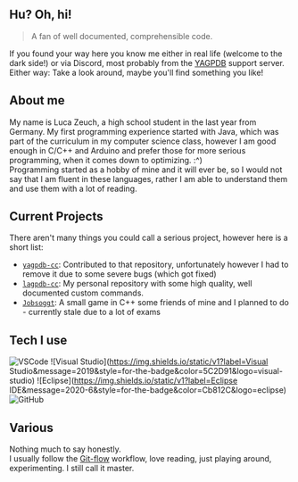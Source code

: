 ## Hu? Oh, hi!
> A fan of well documented, comprehensible code.

If you found your way here you know me either in real life (welcome to the dark side!) or via Discord, most probably from the [YAGPDB](https://yagpdb.xyz/) support server.
Either way: Take a look around, maybe you'll find something you like!

## About me
My name is Luca Zeuch, a high school student in the last year from Germany. My first programming experience started with Java, which was part of the curriculum in my computer science class, however I am good enough in C/C++ and Arduino and prefer those for more serious programming, when it comes down to optimizing. :^)<br/>
Programming started as a hobby of mine and it will ever be, so I would not say that I am fluent in these languages, rather I am able to understand them and use them with a lot of reading.

## Current Projects
There aren't many things you could call a serious project, however here is a short list:

- [`yagpdb-cc`](https://github.com/yagpdb-cc/yagpdb-cc): Contributed to that repository, unfortunately however I had to remove it due to some severe bugs (which got fixed)
- [`lagpdb-cc`](https://github.com/l-zeuch/lagpdb-cc): My personal repository with some high quality, well documented custom commands.
- [`Jobsoggt`](https://github.com/Goldscar1/Jobsjoggt): A small game in C++ some friends of mine and I planned to do - currently stale due to a lot of exams


## Tech I use
![VSCode](https://img.shields.io/static/v1?label=VSC&message=1.53.1-stable&style=for-the-badge&color=007ACC&logo=visual-studio-code)
![Visual Studio](https://img.shields.io/static/v1?label=Visual Studio&message=2019&style=for-the-badge&color=5C2D91&logo=visual-studio)
![Eclipse](https://img.shields.io/static/v1?label=Eclipse IDE&message=2020-6&style=for-the-badge&color=Cb812C&logo=eclipse)
![GitHub](https://img.shields.io/static/v1?label=GitHub&message=l-zeuch&color=191717&style=for-the-badge&logo=github)

## Various
Nothing much to say honestly.<br/>
I usually follow the [Git-flow](https://nvie.com/posts/a-successful-git-branching-model/) workflow, love reading, just playing around, experimenting. I still call it master.